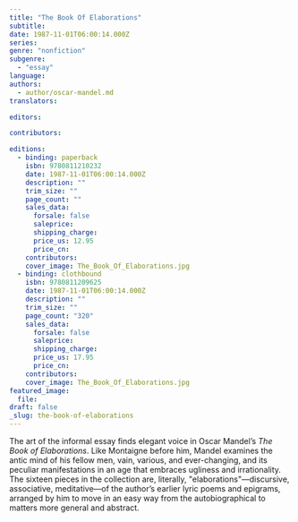 ```yaml
---
title: "The Book Of Elaborations"
subtitle:
date: 1987-11-01T06:00:14.000Z
series:
genre: "nonfiction"
subgenre:
  - "essay"
language:
authors:
  - author/oscar-mandel.md
translators:

editors:

contributors:

editions:
  - binding: paperback
    isbn: 9780811210232
    date: 1987-11-01T06:00:14.000Z
    description: ""
    trim_size: ""
    page_count: ""
    sales_data:
      forsale: false
      saleprice:
      shipping_charge:
      price_us: 12.95
      price_cn:
    contributors:
    cover_image: The_Book_Of_Elaborations.jpg
  - binding: clothbound
    isbn: 9780811209625
    date: 1987-11-01T06:00:14.000Z
    description: ""
    trim_size: ""
    page_count: "320"
    sales_data:
      forsale: false
      saleprice:
      shipping_charge:
      price_us: 17.95
      price_cn:
    contributors:
    cover_image: The_Book_Of_Elaborations.jpg
featured_image:
  file:
draft: false
_slug: the-book-of-elaborations
---
```


The art of the informal essay finds elegant voice in Oscar Mandel’s _The Book of Elaborations_. Like Montaigne before him, Mandel examines the antic mind of his fellow men, vain, various, and ever-changing, and its peculiar manifestations in an age that embraces ugliness and irrationality. The sixteen pieces in the collection are, literally, "elaborations"––discursive, associative, meditative––of the author’s earlier lyric poems and epigrams, arranged by him to move in an easy way from the autobiographical to matters more general and abstract.

